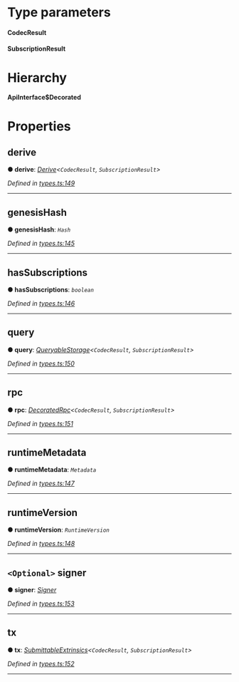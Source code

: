 

# Type parameters
#### CodecResult 
#### SubscriptionResult 
# Hierarchy

**ApiInterface$Decorated**

# Properties

<a id="derive"></a>

##  derive

**● derive**: *[Derive](_types_.derive.md)<`CodecResult`, `SubscriptionResult`>*

*Defined in [types.ts:149](https://github.com/polkadot-js/api/blob/6ea665d/packages/api/src/types.ts#L149)*

___
<a id="genesishash"></a>

##  genesisHash

**● genesisHash**: *`Hash`*

*Defined in [types.ts:145](https://github.com/polkadot-js/api/blob/6ea665d/packages/api/src/types.ts#L145)*

___
<a id="hassubscriptions"></a>

##  hasSubscriptions

**● hasSubscriptions**: *`boolean`*

*Defined in [types.ts:146](https://github.com/polkadot-js/api/blob/6ea665d/packages/api/src/types.ts#L146)*

___
<a id="query"></a>

##  query

**● query**: *[QueryableStorage](_types_.queryablestorage.md)<`CodecResult`, `SubscriptionResult`>*

*Defined in [types.ts:150](https://github.com/polkadot-js/api/blob/6ea665d/packages/api/src/types.ts#L150)*

___
<a id="rpc"></a>

##  rpc

**● rpc**: *[DecoratedRpc](_types_.decoratedrpc.md)<`CodecResult`, `SubscriptionResult`>*

*Defined in [types.ts:151](https://github.com/polkadot-js/api/blob/6ea665d/packages/api/src/types.ts#L151)*

___
<a id="runtimemetadata"></a>

##  runtimeMetadata

**● runtimeMetadata**: *`Metadata`*

*Defined in [types.ts:147](https://github.com/polkadot-js/api/blob/6ea665d/packages/api/src/types.ts#L147)*

___
<a id="runtimeversion"></a>

##  runtimeVersion

**● runtimeVersion**: *`RuntimeVersion`*

*Defined in [types.ts:148](https://github.com/polkadot-js/api/blob/6ea665d/packages/api/src/types.ts#L148)*

___
<a id="signer"></a>

## `<Optional>` signer

**● signer**: *[Signer](_types_.signer.md)*

*Defined in [types.ts:153](https://github.com/polkadot-js/api/blob/6ea665d/packages/api/src/types.ts#L153)*

___
<a id="tx"></a>

##  tx

**● tx**: *[SubmittableExtrinsics](_types_.submittableextrinsics.md)<`CodecResult`, `SubscriptionResult`>*

*Defined in [types.ts:152](https://github.com/polkadot-js/api/blob/6ea665d/packages/api/src/types.ts#L152)*

___

